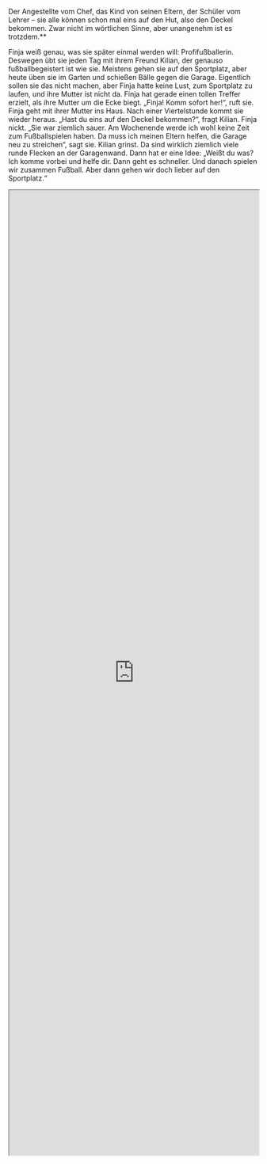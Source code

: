 Der Angestellte vom Chef, das Kind von seinen Eltern, der Schüler vom Lehrer – sie alle können schon mal eins auf den Hut, also den Deckel bekommen. Zwar nicht im wörtlichen Sinne, aber unangenehm ist es trotzdem.**  
  
Finja weiß genau, was sie später einmal werden will: Profifußballerin. Deswegen übt sie jeden Tag mit ihrem Freund Kilian, der genauso fußballbegeistert ist wie sie. Meistens gehen sie auf den Sportplatz, aber heute üben sie im Garten und schießen Bälle gegen die Garage. Eigentlich sollen sie das nicht machen, aber Finja hatte keine Lust, zum Sportplatz zu laufen, und ihre Mutter ist nicht da. Finja hat gerade einen tollen Treffer erzielt, als ihre Mutter um die Ecke biegt. „Finja! Komm sofort her!“, ruft sie. Finja geht mit ihrer Mutter ins Haus. Nach einer Viertelstunde kommt sie wieder heraus. „Hast du eins auf den Deckel bekommen?“, fragt Kilian. Finja nickt. „Sie war ziemlich sauer. Am Wochenende werde ich wohl keine Zeit zum Fußballspielen haben. Da muss ich meinen Eltern helfen, die Garage neu zu streichen“, sagt sie. Kilian grinst. Da sind wirklich ziemlich viele runde Flecken an der Garagenwand. Dann hat er eine Idee: „Weißt du was? Ich komme vorbei und helfe dir. Dann geht es schneller. Und danach spielen wir zusammen Fußball. Aber dann gehen wir doch lieber auf den Sportplatz.“

<iframe src="https://learngerman.dw.com/de/eins-auf-den-deckel-bekommen/l-19536491/lm" allow="fullscreen" allowfullscreen="" style="height:50%;width:100%; aspect-ratio: 16 / 9; "></iframe>
